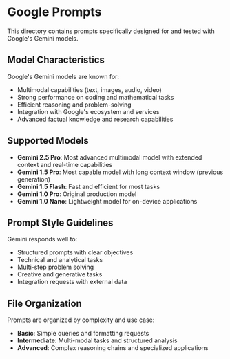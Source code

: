 # Google Prompts

This directory contains prompts specifically designed for and tested with Google's Gemini models.

## Model Characteristics

Google's Gemini models are known for:
- Multimodal capabilities (text, images, audio, video)
- Strong performance on coding and mathematical tasks
- Efficient reasoning and problem-solving
- Integration with Google's ecosystem and services
- Advanced factual knowledge and research capabilities

## Supported Models

- **Gemini 2.5 Pro**: Most advanced multimodal model with extended context and real-time capabilities
- **Gemini 1.5 Pro**: Most capable model with long context window (previous generation)
- **Gemini 1.5 Flash**: Fast and efficient for most tasks
- **Gemini 1.0 Pro**: Original production model
- **Gemini 1.0 Nano**: Lightweight model for on-device applications

## Prompt Style Guidelines

Gemini responds well to:
- Structured prompts with clear objectives
- Technical and analytical tasks
- Multi-step problem solving
- Creative and generative tasks
- Integration requests with external data

## File Organization

Prompts are organized by complexity and use case:
- **Basic**: Simple queries and formatting requests
- **Intermediate**: Multi-modal tasks and structured analysis
- **Advanced**: Complex reasoning chains and specialized applications